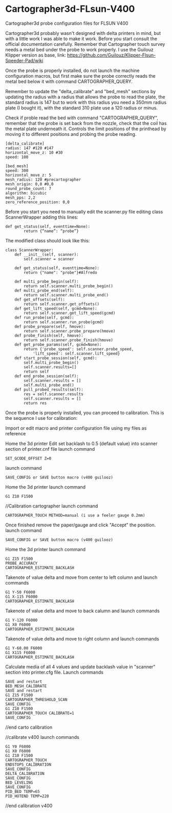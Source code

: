 # Cartographer3d-FLsun-V400
Cartographer3d probe configuration files for FLSUN V400

Cartographer3d probably wasn't designed with delta printers in mind, but with a little work I was able to make it work.
Before you start consult the official documentation carefully.
Remember that Cartographer touch survey needs a metal bed under the probe to work properly.
I use the Guilouz Klipper version as base, link: https://github.com/Guilouz/Klipper-Flsun-Speeder-Pad/wiki

Once the probe is properly installed, do not launch the machine configuration macros, but first make sure the probe correctly reads the metal bed below it with command CARTOGRAPHER_QUERY.

Remember to update the "delta_calibrate" and "bed_mesh" sections by updating the radius with a radius that allows the probe to read the plate, the standard radius is 147 but to work with this radius you need a 350mm radius plate (I bought it), with the standard 310 plate use a 120 radius or minus.

Check if proble read the bed with command "CARTOGRAPHER_QUERY", remember that the probe is set back from the nozzle, check that the coil has the metal plate underneath it.
Controls the limit positions of the printhead by moving it to different positions and probing the probe reading.

```
[delta_calibrate]
radius: 147 #120 #147
horizontal_move_z: 10 #30
speed: 100

[bed_mesh]
speed: 300
horizontal_move_z: 5
mesh_radius: 120 #precartographer
mesh_origin: 0,0 #0,0
round_probe_count: 7
algorithm: bicubic
mesh_pps: 2,2
zero_reference_position: 0,0
```
Before you start you need to manually edit the scanner.py file editing class ScannerWrapper adding this lines:
```
def get_status(self, eventtime=None):
        return {“name”: “probe”}
```
The modified class should look like this:
```
class ScannerWrapper:
    def __init__(self, scanner):
        self.scanner = scanner

    def get_status(self, eventtime=None):
        return {"name": "probe"}#Alfredo
        
    def multi_probe_begin(self):
        return self.scanner.multi_probe_begin()
    def multi_probe_end(self):
        return self.scanner.multi_probe_end()
    def get_offsets(self):
        return self.scanner.get_offsets()
    def get_lift_speed(self, gcmd=None):
        return self.scanner.get_lift_speed(gcmd)
    def run_probe(self, gcmd):
        return self.scanner.run_probe(gcmd)
    def probe_prepare(self, hmove):
        return self.scanner.probe_prepare(hmove)
    def probe_finish(self, hmove):
        return self.scanner.probe_finish(hmove)
    def get_probe_params(self, gcmd=None):
        return {'probe_speed': self.scanner.probe_speed,
            'lift_speed': self.scanner.lift_speed}
    def start_probe_session(self, gcmd):
        self.multi_probe_begin()
        self.scanner.results=[]
        return self
    def end_probe_session(self):
        self.scanner.results = []
        self.multi_probe_end()
    def pull_probed_results(self):
        res = self.scanner.results
        self.scanner.results = []
        return res
```

Once the probe is properly installed, you can proceed to calibration.
This is the sequence I use for calibration:

Import or edit macro and printer configuration file using my files as reference

Home the 3d printer
Edit set backlash to 0.5 (default value) into scanner section of printer.cnf file
launch command 
```
SET_GCODE_OFFSET Z=0
```
launch command
```
SAVE_CONFIG or SAVE button macro (v400 guilooz)
```
Home the 3d printer
launch command 
```
G1 Z10 F1500
```
//Calibration cartographer
launch command 
```
CARTOGRAPHER_TOUCH METHOD=manual (i use a feeler gauge 0.2mm)
```
Once finished remove the paper/gauge and click "Accept" the position.
launch command
```
SAVE_CONFIG or SAVE button macro (v400 guilooz)
```
Home the 3d printer
launch command
```
G1 Z15 F1500
PROBE_ACCURACY
CARTOGRAPHER_ESTIMATE_BACKLASH
```
Takenote of value delta and move from center to left column and launch commands
```
G1 Y-50 F6000
G1 X-115 F6000
CARTOGRAPHER_ESTIMATE_BACKLASH
```
Takenote of value delta and move to back calumn and launch commands
```
G1 Y-120 F6000
G1 X0 F6000
CARTOGRAPHER_ESTIMATE_BACKLASH
```
Takenote of value delta and move to right column and launch commands
```
G1 Y-60.00 F6000
G1 X115 F6000
CARTOGRAPHER_ESTIMATE_BACKLASH
```
Calculate media of all 4 values and update backlash value in "scanner" section into printer.cfg file.
Launch commands
```
SAVE and restart
BED_MESH_CALIBRATE
SAVE and restart
G1 Z15 F1500
CARTOGRAPHER_THRESHOLD_SCAN 
SAVE_CONFIG
G1 Z10 F1500
CARTOGRAPHER_TOUCH CALIBRATE=1 
SAVE_CONFIG
 ```
//end carto calibration

//calibrate v400
launch commands
```
G1 Y0 F6000
G1 X0 F6000
G1 Z10 F1500
CARTOGRAPHER_TOUCH
ENDSTOPS_CALIBRATION
SAVE_CONFIG
DELTA_CALIBRATION
SAVE_CONFIG
BED_LEVELING
SAVE_CONFIG
PID_BED TEMP=65
PID_HOTEND TEMP=220
```
//end calibration v400
